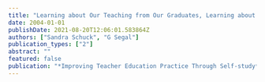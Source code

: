 ```yaml
---
title: "Learning about Our Teaching from Our Graduates, Learning about Our Learning with Critical Friends"
date: 2004-01-01
publishDate: 2021-08-20T12:06:01.583864Z
authors: ["Sandra Schuck", "G Segal"]
publication_types: ["2"]
abstract: ""
featured: false
publication: "*Improving Teacher Education Practice Through Self-study*"
---
```


